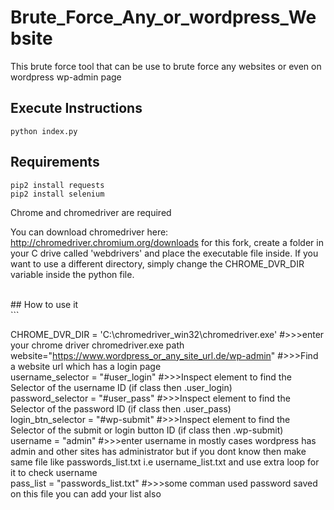 # Brute_Force_Any_or_wordpress_Website
This brute force tool that can be use to brute force any websites or even on wordpress wp-admin page

## Execute Instructions
```
python index.py
```

## Requirements
```
pip2 install requests
pip2 install selenium
```

Chrome and chromedriver are required

You can download chromedriver here: http://chromedriver.chromium.org/downloads
for this fork, create a folder in your C drive called 'webdrivers' and place the executable file inside. If you want to use a different directory, simply change the CHROME_DVR_DIR variable inside the python file.

<br>
## How to use it <br>
```

CHROME_DVR_DIR = 'C:\chromedriver_win32\chromedriver.exe'      #>>>enter your chrome driver chromedriver.exe path<br>
website="https://www.wordpress_or_any_site_url.de/wp-admin"    #>>>Find a website url which has a login page <br>
username_selector = "#user_login"       #>>>Inspect element to find the Selector of the username ID (if class then .user_login)<br>
password_selector = "#user_pass"       #>>>Inspect element to find the Selector of the password ID (if class then .user_pass)<br>
login_btn_selector = "#wp-submit"     #>>>Inspect element to find the Selector of the submit or login button ID (if class then .wp-submit)<br>
username = "admin"    #>>>enter username in mostly cases wordpress has admin and other sites has administrator but if you dont know then make same file like passwords_list.txt i.e username_list.txt and use extra loop for it to check username<br>
pass_list = "passwords_list.txt"    #>>>some comman used password saved on this file you can add your list also <br>

```
